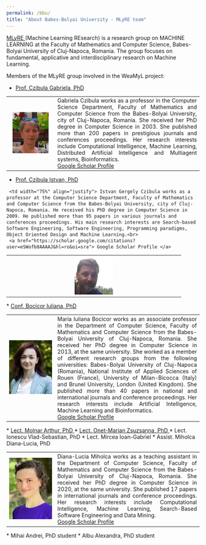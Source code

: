 ```yaml
---
permalink: /bbu/
title: "About Babes-Bolyai University - MLyRE team"
---
```


<a href="http://www.cs.ubbcluj.ro/ml/">MLyRE </a> (Machine Learning REsearch) is a research group on MACHINE LEARNING at the Faculty of Mathematics and Computer Science, Babes-Bolyai University of Cluj-Napoca, Romania. The group focuses on fundamental, applicative and interdisciplinary research on Machine Learning.

Members of the MLyRE group involved in the WeaMyL project:

* <a href= "http://www.cs.ubbcluj.ro/~gabis/"> Prof. Czibula Gabriela, PhD </a>
<table>
<tr>
<td width="25%" ><center> <img src="/assets/images/bio/Czibula-Gabriela.png"/> </center></td>
<td align="justify">
Gabriela Czibula works as a professor in the Computer Science Department, Faculty of Mathematics and Computer Science from the Babes-Bolyai University, city of Cluj-Napoca, Romania. She received her PhD degree in Computer Science in 2003. She published more than 200 papers in prestigious journals and conferences proceedings. Her research interests include Computational Intelligence, Machine Learning, Distributed Artificial Intelligence and Multiagent systems, Bioinformatics.<br>
<a href="https://scholar.google.com/citations?user=0_ybi_oAAAAJ&hl=ro"> Google Scholar Profile </a>
</td>
</tr>
</table>

* <a href= "http://www.cs.ubbcluj.ro/~istvanc/"> Prof. Czibula Istvan, PhD </a>
<table>
<tr>
<td width="25%" ><center> <img src="/assets/images/bio/Czibula_Istvan.png"/> </center></td>

     <td width="75%" align="justify"> Istvan Gergely Czibula works as a  professor at the Computer Science Department, Faculty of Mathematics and Computer Science from the Babes-Bolyai University, city of Cluj-Napoca, Romania. He received his PhD degree in Computer Science in 2009. He published more than 95 papers in various journals and conferences proceedings. His main research interests are Search-based Software Engineering, Software Engineering, Programming paradigms, Object Oriented Design and Machine Learning.<br>
     <a href="https://scholar.google.com/citations?user=eSWofb8AAAAJ&hl=ro&oi=sra"> Google Scholar Profile </a>
 </td> </tr>  
</table>
* <a href="https://sites.google.com/view/iuliana-bocicor/home"> Conf. Bocicor Iuliana, PhD </a>
<table>
<tr>
<td width="25%" ><center> <img src="/assets/images/bio/Iuliana_Bocicor.jpg"/> </center></td>
     <td width="75%" align="justify"> Maria Iuliana Bocicor works as an associate professor in the Department of Computer Science, Faculty of Mathematics and Computer Science from the Babes-Bolyai University of Cluj-Napoca, Romania. She received her PhD degree in Computer Science in 2013, at the same university. She worked as a member of different research groups from the following universities: Babes-Bolyai University of Cluj-Napoca (Romania), National Institute of Applied Sciences of Rouen (France), University of Milan-Bicocca (Italy) and Brunel University, London (United Kingdom). She published more than 40 papers in national and international journals and conference proceedings. Her research interests include Artificial Intelligence, Machine Learning and Bioinformatics.<br>
     <a href="https://scholar.google.com/citations?user=WZnRL3YAAAAJ&hl=en"> Google Scholar Profile </a>
 </td> </tr>  
</table>
* <a href= "https://arthur486.wordpress.com/"> Lect. Molnar Arthur, PhD </a>
* <a href= "http://www.cs.ubbcluj.ro/~marianzsu/"> Lect. Onet-Marian Zsuzsanna, PhD </a>
* Lect. Ionescu Vlad-Sebastian, PhD
* Lect. Mircea Ioan-Gabriel
* Assist. Miholca Diana-Lucia, PhD
<table>
<tr>
<td width="25%" ><center> <img src="/assets/images/bio/Diana_Miholca.jpg"/> </center></td>
     <td width="75%" align="justify"> Diana-Lucia Miholca works as a teaching assistant in the Department of Computer Science, Faculty of Mathematics and Computer Science from the Babes-Bolyai University of Cluj-Napoca, Romania. She received her PhD degree in Computer Science in 2020, at the same university. She published 17 papers in international journals and conference proceedings. Her research interests include Computational Intelligence, Machine Learning, Search-Based Software Engineering and Data Mining.<br>
     <a href="https://scholar.google.ro/citations?user=N8WkF18AAAAJ&hl=en"> Google Scholar Profile </a>
 </td> </tr>  
</table>
* Mihai Andrei, PhD student
* Albu Alexandra, PhD student
